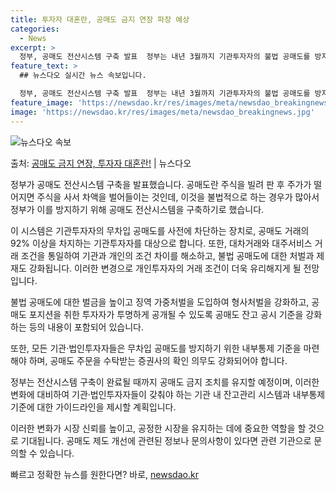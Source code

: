 ```yaml
---
title: 투자자 대혼란, 공매도 금지 연장 파장 예상
categories:
  - News
excerpt: >
  정부, 공매도 전산시스템 구축 발표  정부는 내년 3월까지 기관투자자의 불법 공매도를 방지하기 위한 공매도 …
feature_text: >
  ## 뉴스다오 실시간 뉴스 속보입니다.

  정부, 공매도 전산시스템 구축 발표  정부는 내년 3월까지 기관투자자의 불법 공매도를 방지하기 위한 공매도 …
feature_image: 'https://newsdao.kr/res/images/meta/newsdao_breakingnews.jpg'
image: 'https://newsdao.kr/res/images/meta/newsdao_breakingnews.jpg'
---
```


![뉴스다오 속보](https://newsdao.kr/res/images/meta/newsdao_breakingnews.jpg)

<p>출처: <a href="https://newsdao.kr/4227" rel="dofollow">공매도 금지 연장, 투자자 대혼란!</a> | 뉴스다오</p>

정부가 공매도 전산시스템 구축을 발표했습니다. 공매도란 주식을 빌려 판 후 주가가 떨어지면 주식을 사서 차액을 벌어들이는 것인데, 이것을 불법적으로 하는 경우가 많아서 정부가 이를 방지하기 위해 공매도 전산시스템을 구축하기로 했습니다.

이 시스템은 기관투자자의 무차입 공매도를 사전에 차단하는 장치로, 공매도 거래의 92% 이상을 차지하는 기관투자자를 대상으로 합니다. 또한, 대차거래와 대주서비스 거래 조건을 통일하여 기관과 개인의 조건 차이를 해소하고, 불법 공매도에 대한 처벌과 제재도 강화됩니다. 이러한 변경으로 개인투자자의 거래 조건이 더욱 유리해지게 될 전망입니다.

불법 공매도에 대한 벌금을 높이고 징역 가중처벌을 도입하여 형사처벌을 강화하고, 공매도 포지션을 취한 투자자가 투명하게 공개될 수 있도록 공매도 잔고 공시 기준을 강화하는 등의 내용이 포함되어 있습니다.

또한, 모든 기관·법인투자자들은 무차입 공매도를 방지하기 위한 내부통제 기준을 마련해야 하며, 공매도 주문을 수탁받는 증권사의 확인 의무도 강화되어야 합니다.

정부는 전산시스템 구축이 완료될 때까지 공매도 금지 조치를 유지할 예정이며, 이러한 변화에 대비하여 기관·법인투자자들이 갖춰야 하는 기관 내 잔고관리 시스템과 내부통제기준에 대한 가이드라인을 제시할 계획입니다.

이러한 변화가 시장 신뢰를 높이고, 공정한 시장을 유지하는 데에 중요한 역할을 할 것으로 기대됩니다. 공매도 제도 개선에 관련된 정보나 문의사항이 있다면 관련 기관으로 문의할 수 있습니다. 

빠르고 정확한 뉴스를 원한다면? 바로, <a href="https://newsdao.kr" rel="dofollow">newsdao.kr</a>


